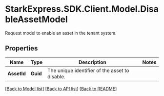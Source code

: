 # StarkExpress.SDK.Client.Model.DisableAssetModel
Request model to enable an asset in the tenant system.

## Properties

Name | Type | Description | Notes
------------ | ------------- | ------------- | -------------
**AssetId** | **Guid** | The unique identifier of the asset to disable. | 

[[Back to Model list]](../README.md#documentation-for-models) [[Back to API list]](../README.md#documentation-for-api-endpoints) [[Back to README]](../README.md)

